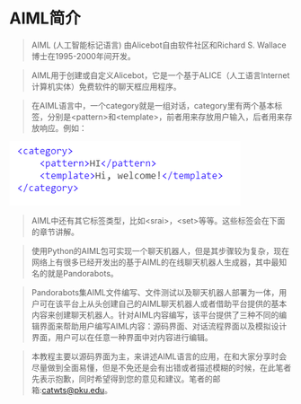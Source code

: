 # AIML简介
> AIML (人工智能标记语言) 由Alicebot自由软件社区和Richard S. Wallace博士在1995-2000年间开发。  

>AIML用于创建或自定义Alicebot，它是一个基于ALICE（人工语言Internet计算机实体）免费软件的聊天框应用程序。

>在AIML语言中，一个category就是一组对话，category里有两个基本标签，分别是\<pattern>和\<template>，前者用来存放用户输入，后者用来存放响应。例如：  

![category](images/category.png)  
> AIML中还有其它标签类型，比如\<srai>，\<set>等等。这些标签会在下面的章节讲解。  

> 使用Python的AIML包可实现一个聊天机器人，但是其步骤较为复杂，现在网络上有很多已经开发出的基于AIML的在线聊天机器人生成器，其中最知名的就是Pandorabots。  

>Pandorabots集AIML文件编写、文件测试以及聊天机器人部署为一体，用户可在该平台上从头创建自己的AIML聊天机器人或者借助平台提供的基本内容来创建聊天机器人。针对AIML内容编写，该平台提供了三种不同的编辑界面来帮助用户编写AIML内容：源码界面、对话流程界面以及模拟设计界面，用户可以在任意一种界面中对内容进行编辑。

>本教程主要以源码界面为主，来讲述AIML语言的应用，在和大家分享时会尽量做到全面易懂，但是不免还是会有出错或者描述模糊的时候，在此笔者先表示抱歉，同时希望得到您的意见和建议。笔者的邮箱:catwts@pku.edu。
